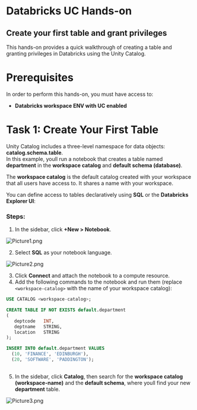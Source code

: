 # Databricks UC Hands-on  
## Create your first table and grant privileges  

This hands-on provides a quick walkthrough of creating a table and granting privileges in Databricks using the Unity Catalog.

# Prerequisites  

In order to perform this hands-on, you must have access to:  
- **Databricks workspace ENV with UC enabled**  


# Task 1: Create Your First Table  

Unity Catalog includes a three-level namespace for data objects: **catalog.schema.table**.  
In this example, youll run a notebook that creates a table named **department** in the **workspace catalog** and **default schema (database)**.  

The **workspace catalog** is the default catalog created with your workspace that all users have access to. It shares a name with your workspace.  

You can define access to tables declaratively using **SQL** or the **Databricks Explorer UI**:  

### Steps:  

1. In the sidebar, click **+New > Notebook**.  


![Picture1.png](https://docs-api.cloudlabs.ai/repos/raw.githubusercontent.com/CloudLabs-AI/Lab-Guide/main/50444Hp6LnYDC/images/Picture1.png?token=8b2t1Sg45N8JBe8QNwBlyhJq)


2. Select **SQL** as your notebook language.  


![Picture2.png](https://docs-api.cloudlabs.ai/repos/raw.githubusercontent.com/CloudLabs-AI/Lab-Guide/main/50444Hp6LnYDC/images/Picture2.png?token=8b2t1Sg45N8JBe8QNwBlyhJq)






3. Click **Connect** and attach the notebook to a compute resource.  
4. Add the following commands to the notebook and run them (replace `<workspace-catalog>` with the name of your workspace catalog):  

```sql
USE CATALOG <workspace-catalog>;

CREATE TABLE IF NOT EXISTS default.department
(
   deptcode   INT,
   deptname   STRING,
   location   STRING
);

INSERT INTO default.department VALUES
  (10, 'FINANCE', 'EDINBURGH'),
  (20, 'SOFTWARE', 'PADDINGTON');
  
```

5. In the sidebar, click **Catalog**, then search for the **workspace catalog (workspace-name)** and the **default schema**, where youll find your new **department** table.


![Picture3.png](https://docs-api.cloudlabs.ai/repos/raw.githubusercontent.com/CloudLabs-AI/Lab-Guide/main/50444Hp6LnYDC/images/Picture3.png?token=8b2t1Sg45N8JBe8QNwBlyhJq)




